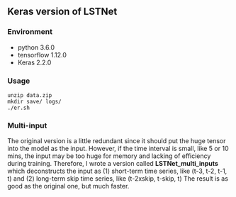 ## Keras version of LSTNet

### Environment
* python 3.6.0
* tensorflow 1.12.0
* Keras 2.2.0

### Usage
```
unzip data.zip
mkdir save/ logs/
./er.sh
```

### Multi-input
The original version is a little redundant since it should put the huge tensor into the model as the input.
However, if the time interval is small, like 5 or 10 mins, the input may be too huge for memory and lacking of efficiency during training.
Therefore, I wrote a version called **LSTNet_multi_inputs** which deconstructs the input as (1) short-term time series, like (t-3, t-2, t-1, t) and (2) long-term skip time series, like (t-2xskip, t-skip, t)
The result is as good as the original one, but much faster.


